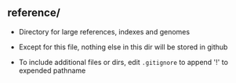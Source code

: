 ## reference/

- Directory for large references, indexes and genomes

- Except for this file, nothing else in this dir will be stored in github

- To include additional files or dirs, edit `.gitignore` to append '!' to expended pathname
